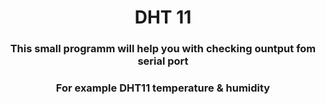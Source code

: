 <h1 align="center">DHT 11</h1>
<h3 align="center">This small programm will help you with checking ountput fom serial port</h3>
<h3 align="center">For example DHT11 temperature & humidity</h3>
